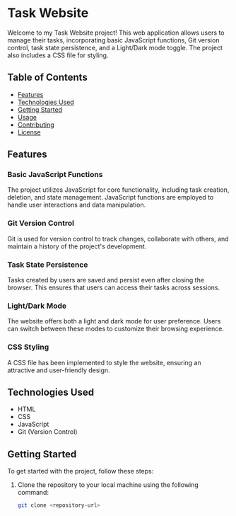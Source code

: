 # Task Website

Welcome to my Task Website project! This web application allows users to manage their tasks, incorporating basic JavaScript functions, Git version control, task state persistence, and a Light/Dark mode toggle. The project also includes a CSS file for styling.

## Table of Contents

- [Features](#features)
- [Technologies Used](#technologies-used)
- [Getting Started](#getting-started)
- [Usage](#usage)
- [Contributing](#contributing)
- [License](#license)

## Features

### Basic JavaScript Functions

The project utilizes JavaScript for core functionality, including task creation, deletion, and state management. JavaScript functions are employed to handle user interactions and data manipulation.

### Git Version Control

Git is used for version control to track changes, collaborate with others, and maintain a history of the project's development.

### Task State Persistence

Tasks created by users are saved and persist even after closing the browser. This ensures that users can access their tasks across sessions.

### Light/Dark Mode

The website offers both a light and dark mode for user preference. Users can switch between these modes to customize their browsing experience.

### CSS Styling

A CSS file has been implemented to style the website, ensuring an attractive and user-friendly design.

## Technologies Used

- HTML
- CSS
- JavaScript
- Git (Version Control)

## Getting Started

To get started with the project, follow these steps:

1. Clone the repository to your local machine using the following command:
   ```bash
   git clone <repository-url>
   ```
